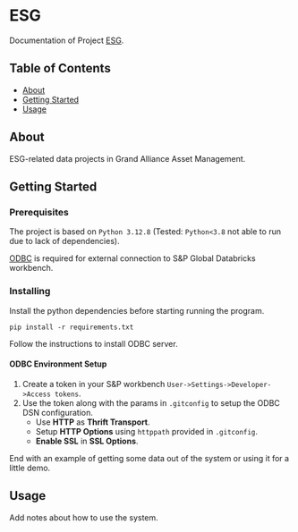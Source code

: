 # ESG

Documentation of Project [ESG](https://github.com/matthegaam/ESG).

## Table of Contents
+ [About](#about)
+ [Getting Started](#getting_started)
+ [Usage](#usage)

## About <a name = "about"></a>
ESG-related data projects in Grand Alliance Asset Management. 

## Getting Started <a name = "getting_started"></a>

### Prerequisites

The project is based on `Python 3.12.8` (Tested: `Python<3.8` not able to run due to lack of dependencies).

[ODBC](https://docs.databricks.com/en/integrations/odbc/dsn.html) is required for external connection to S&P Global Databricks workbench. 

### Installing

Install the python dependencies before starting running the program. 

```
pip install -r requirements.txt
```

Follow the instructions to install ODBC server.

#### ODBC Environment Setup

1. Create a token in your S&P workbench `User->Settings->Developer->Access tokens`.
2. Use the token along with the params in `.gitconfig` to setup the ODBC DSN configuration.
   - Use **HTTP** as **Thrift Transport**.
   - Setup **HTTP Options** using `httppath` provided in `.gitconfig`.
   - **Enable SSL** in **SSL Options**.

End with an example of getting some data out of the system or using it for a little demo.

## Usage <a name = "usage"></a>

Add notes about how to use the system.
